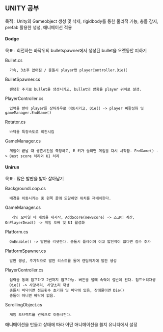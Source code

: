 ## UNITY 공부

목적 : Unity의 Gameobject 생성 및 삭제, rigidbody를 통한 물리적 기능, 충돌 감지, prefab 활용한 생성, 애니메이션 적용

#### Dodge
목표 : 회전하는 바닥위의 bulletspawner에서 생성된 bullet을 오랫동안 피하기

Bullet.cs
```
  가속, 3초후 없어짐 / 충돌시 player면 playerController.Die()
```

BulletSpawner.cs
```
  랜덤한 주기로 bullet을 생성시키고, bullet의 방향을 player 위치로 설정.
```

PlayerController.cs
```
  입력을 받아 player를 상하좌우로 이동시키고, Die() -> player 비활성화 및 gameManager.EndGame()
```
  
Rotator.cs
```
  바닥을 특정속도로 회전시킴
```

GameManager.cs
```
  게임이 끝날 때 생존시간을 측정하고, R 키가 눌리면 게임을 다시 시작함. EndGame() -> Best score 처리와 UI 처리
```

#### Unirun
목표 : 많은 발판을 밟아 살아남기

BackgroundLoop.cs
```
  배경을 이동시키는 중 왼쪽 끝에 도달하면 위치를 재배치한다.
```

GameManager.cs
```
   게임 오버일 때 게임을 재시작, AddScore(newScore) -> 스코어 계산, OnPlayerDead() -> 게임 오버 및 UI 활성화
```

Platform.cs
```
  OnEnable() -> 발판을 리셋한다. 충돌시 플레이어 이고 밟힌적이 없다면 점수 추가
```

PlatformSpawner.cs
```
  발판 생성, 주기적으로 발판 리스트를 돌며 랜덤위치에 발판 생성
```

PlayerController.cs
```
  입력을 통해 점프하고 2번까지 점프가능. 버튼을 땔때 속력이 절반이 된다. 점프소리재생
  Die() -> 사망처리, 사망소리 재생
  충돌시 바닥이면 점프횟수 초기화 및 바닥에 있음, 장애물이면 Die()
  충돌이 아니면 바닥에 없음.
```

ScrollingObject.cs
```
  게임 오브젝트를 왼쪽으로 이동시킨다.
```

애니메이션을 만들고 상태에 따라 어떤 애니메이션을 쓸지 유니티에서 설정
